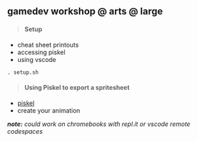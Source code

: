 ## gamedev workshop @ arts @ large

>#### Setup
* cheat sheet printouts
* accessing piskel
* using vscode
```
. setup.sh
```

>#### Using Piskel to export a spritesheet
* [piskel](https://www.piskelapp.com/p/create/sprite/)
* create your animation


_**note:** could work on chromebooks with repl.it or vscode remote codespaces_

